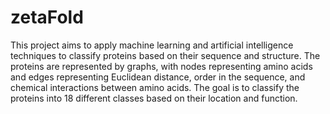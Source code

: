 # zetaFold
This project aims to apply machine learning and artificial intelligence techniques to classify proteins based on their sequence and structure. The proteins are represented by graphs, with nodes representing amino acids and edges representing Euclidean distance, order in the sequence, and chemical interactions between amino acids. The goal is to classify the proteins into 18 different classes based on their location and function.
